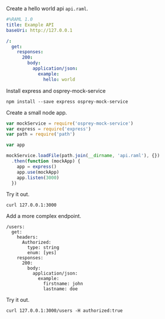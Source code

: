 Create a hello world api `api.raml`.

```yaml
#%RAML 1.0
title: Example API
baseUri: http://127.0.0.1

/:
  get:
    responses:
      200:
        body:
          application/json:
            example:
              hello: world
```

Install express and osprey-mock-service

```
npm install --save express osprey-mock-service
```

Create a small node app.

```js
var mockService = require('osprey-mock-service')
var express = require('express')
var path = require('path')

var app

mockService.loadFile(path.join(__dirname, 'api.raml'), {})
  .then(function (mockApp) {
    app = express()
    app.use(mockApp)
    app.listen(3000)
  })
```

Try it out.

```
curl 127.0.0.1:3000
```

Add a more complex endpoint.

```
/users:
  get:
    headers:
      Authorized:
        type: string
        enum: [yes]
    responses:
      200:
        body:
          application/json:
            example:
              firstname: john
              lastname: doe
```

Try it out.

```
curl 127.0.0.1:3000/users -H authorized:true
```
